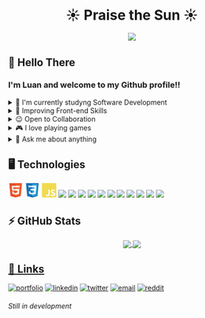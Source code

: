 <h1 align="center">☀️ Praise the Sun ☀️</h1>

<div align="center">
  <img src="https://media.giphy.com/media/whx1p7FsrMo9vXRee2/giphy.gif" width="10%"/></br>
</div>

## 👋 Hello There

### I'm Luan and welcome to my Github profile!!

<details> 
    <summary> 🔭 I'm currently studyng Software Development </summary>
    <ul>
        <li> Instituto Federal de São Paulo
        <li> 6th semester
    </ul>
</details>

<details> 
    <summary> 🌱 Improving Front-end Skills </summary>
    <ul>
        <li> Nextjs 13 app router </li>
        <li> Javascript and his libs, as React.js </li>
        <li> Some API integrations </li>
    </ul>
</details>

<details> 
    <summary> 😉 Open to Collaboration </summary>
    <ul>
        <li> Actively seeking opportunities to collaborate in various tech areas </li>
        <li> Open to exciting proposals — eager to contribute and learn </li>
        <li> Hire me for a valuable addition to your team! </li>
    </ul>
</details>

<details> 
    <summary> 🎮 I love playing games </summary>
    <ul>
        <li> Passionate about the Soulslike genre and various others </li>
        <li> Enjoy playing popular titles like League and Counter-Strike </li>
    </ul>
</details>

<details> 
    <summary> 💬 Ask me about anything </summary>
    <ul>
        <li> Eager to learn and help fellow enthusiasts </li>
        <li> Still a student, but always ready to lend a hand ;) </li>
    </ul>
</details>
  
## 🖥️ Technologies

  <code><img height="30" src="https://raw.githubusercontent.com/devicons/devicon/master/icons/html5/html5-original.svg"></code>
  <code><img height="30" src="https://raw.githubusercontent.com/devicons/devicon/master/icons/css3/css3-original.svg"></code>
  <code><img height="30" src="https://raw.githubusercontent.com/devicons/devicon/master/icons/javascript/javascript-plain.svg"></code>
  <code><img height="30" src="https://cdn.jsdelivr.net/gh/devicons/devicon/icons/typescript/typescript-original.svg"></code>
  <code><img height="30" src="https://cdn.jsdelivr.net/gh/devicons/devicon/icons/react/react-original.svg"/></code>
  <code><img height="30" src="https://static-00.iconduck.com/assets.00/nextjs-icon-512x512-y563b8iq.png" /></code>
  <code><img height="30" src="https://files.raycast.com/sjxs3pxsc6k63ju0fzv8l3cu4v90" /></code>
  <code><img height="30" src="https://cdn.jsdelivr.net/gh/devicons/devicon/icons/php/php-original.svg"></code>
  <code><img height="30" src="https://cdn.jsdelivr.net/gh/devicons/devicon/icons/git/git-original.svg"></code>
  <code><img height="30" src="https://cdn.jsdelivr.net/gh/devicons/devicon/icons/nodejs/nodejs-original.svg"></code>
  <code><img height="30" src="https://upload.wikimedia.org/wikipedia/commons/thumb/2/29/Postgresql_elephant.svg/540px-Postgresql_elephant.svg.png"/></code>
  <code><img height="30" src="https://cdn.jsdelivr.net/gh/devicons/devicon/icons/mysql/mysql-original.svg"/></code>
  <code><img height="30" src="https://seeklogo.com/images/F/framer-motion-logo-DA1E33CAA1-seeklogo.com.png"/></code>
  <code><img height="30" src="https://seeklogo.com/images/S/supabase-logo-DCC676FFE2-seeklogo.com.png"/></code>

## ⚡ GitHub Stats
<div align="center">
  <a href="https://github.com/LuanGrod">
  <img height="180rem" align="center" src="https://github-readme-stats.vercel.app/api?username=LuanGrod&show_icons=true&theme=buefy&include_all_commits=true&count_private=true">
  <img height="160rem" align="center" src="https://github-readme-stats.vercel.app/api/top-langs/?username=LuanGrod&layout=compact&langs_count=7&theme=buefy">
</div>

## 🔗 Links
[![portfolio](https://img.shields.io/badge/my_portfolio-000?style=for-the-badge&logo=ko-fi&logoColor=white)](https://portfolio-luangrod.vercel.app/pt)
[![linkedin](https://img.shields.io/badge/linkedin-0A66C2?style=for-the-badge&logo=linkedin&logoColor=white)](https://www.linkedin.com/in/luan-grod/)
[![twitter](https://img.shields.io/badge/twitter-1DA1F2?style=for-the-badge&logo=twitter&logoColor=white)](https://twitter.com/Luan_Grod)
[![email](https://img.shields.io/badge/gmail-1DA1F2?style=for-the-badge&logo=gmail&logoColor=white&color=DB4437)](mailto:luan14rodrigues17@gmail.com?subject=Hello%20Luan,%20From%20Github)
[![reddit](https://img.shields.io/badge/reddit-1DA1F2?style=for-the-badge&logo=reddit&logoColor=white&color=FF4500)](https://www.reddit.com/user/Initial_Ad_4043)

  
<h6>Still in development</h6>
<img src="https://komarev.com/ghpvc/?username=LuanGrod&style=flat-square&color=blue" alt=""/>
